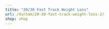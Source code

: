 ```yaml
---
title: "20/30 Fast Track Weight Loss"
url: /durham/20-30-fast-track-weight-loss-2/
shop: shop
---
```

